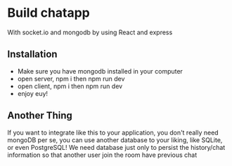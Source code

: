 # Build chatapp

With socket.io and mongodb by using React and express

## Installation

- Make sure you have mongodb installed in your computer
- open server, npm i then npm run dev
- open client, npm i then npm run dev
- enjoy euy!

## Another Thing

If you want to integrate like this to your application, you don't really need mongoDB per se, you can use another database to your liking, like SQLite, or even PostgreSQL! We need database just only to persist the history/chat information so that another user join the room have previous chat
